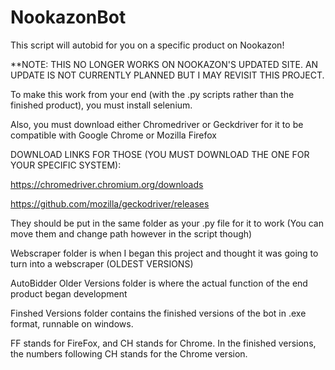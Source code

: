 # NookazonBot
This script will autobid for you on a specific product on Nookazon!


**NOTE: THIS NO LONGER WORKS ON NOOKAZON'S UPDATED SITE. AN UPDATE IS NOT CURRENTLY PLANNED BUT I MAY REVISIT THIS PROJECT.

To make this work from your end (with the .py scripts rather than the finished product), you must install selenium. 

Also, you must download either Chromedriver or Geckdriver for it to be compatible with Google Chrome or Mozilla Firefox

DOWNLOAD LINKS FOR THOSE (YOU MUST DOWNLOAD THE ONE FOR YOUR SPECIFIC SYSTEM): 

https://chromedriver.chromium.org/downloads

https://github.com/mozilla/geckodriver/releases

They should be put in the same folder as your .py file for it to work (You can move them and change path however in the script though)

Webscraper folder is when I began this project and thought it was going to turn into a webscraper (OLDEST VERSIONS)

AutoBidder Older Versions folder is where the actual function of the end product began development

Finshed Versions folder contains the finished versions of the bot in .exe format, runnable on windows.

FF stands for FireFox, and CH stands for Chrome. In the finished versions, the numbers following CH stands for the Chrome version.
